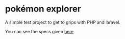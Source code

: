 # pokémon explorer

A simple test project to get to grips with PHP and laravel.

You can see the specs given [here](./pokémon%20explorer.md)
